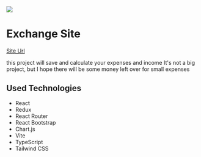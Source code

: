 <image src="./src/assets/images/exchangePhoto.png"/>
<div>
<h1 className="mt-[30px]">Exchange Site</h1>
<a  href="https://exchange-sable.vercel.app/">Site Url</a>
</div>
<p>
this project will save and calculate your expenses and income 
It's not a big project, but I hope there will be some money left over for small expenses
</p>

<h2>Used Technologies</h2>
<ul>
  <li>React</li>
  <li>Redux</li>
  <li>React Router</li>
  <li>React Bootstrap</li>
  <li>Chart.js</li>
  <li>Vite</li>
  <li>TypeScript</li>
  <li>Tailwind CSS</li>
</ul>
